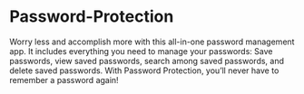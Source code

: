 # Password-Protection
Worry less and accomplish more with this all-in-one password management app. It includes everything you need to manage your passwords: Save passwords, view saved passwords, search among saved passwords, and delete saved passwords. With Password Protection, you’ll never have to remember a password again!
